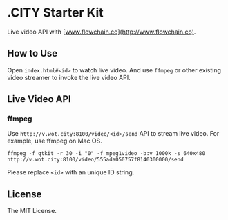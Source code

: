 # .CITY Starter Kit

Live video API with [www.flowchain.co](http://www.flowchain.co).

## How to Use

Open ```index.html#<id>``` to watch live video. And use ```ffmpeg``` or other existing video streamer to invoke the live video API.

## Live Video API

### ffmpeg

Use ```http://v.wot.city:8100/video/<id>/send``` API to stream live video. For example, use ffmpeg on Mac OS. 

```
ffmpeg -f qtkit -r 30 -i "0" -f mpeg1video -b:v 1000k -s 640x480 http://v.wot.city:8100/video/555ada050757f8140300000/send
```

Please replace ```<id>``` with an unique ID string.

## License

The MIT License.
